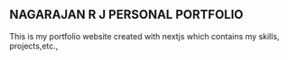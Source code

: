 ## NAGARAJAN R J PERSONAL PORTFOLIO

This is my portfolio website created with nextjs which contains my skills, projects,etc.,
